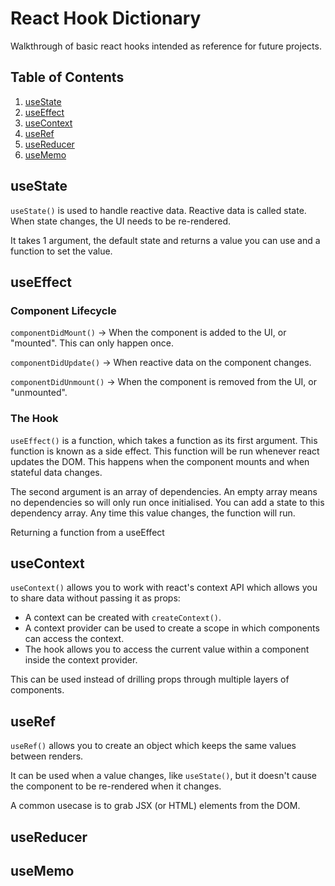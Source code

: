 # React Hook Dictionary

Walkthrough of basic react hooks intended as reference for future projects.


## Table of Contents
1. [useState](#useState)
2. [useEffect](#useEffect)
3. [useContext](#useContext)
4. [useRef](#useRef)
5. [useReducer](#useReducer)
6. [useMemo](#useMemo)

## useState

`useState()` is used to handle reactive data. Reactive data is called state. When state changes, the UI needs to be re-rendered. 

It takes 1 argument, the default state and returns a value you can use and a function to set the value. 

## useEffect

### Component Lifecycle

`componentDidMount()` -> When the component is added to the UI, or "mounted". This can only happen once. 

`componentDidUpdate()` -> When reactive data on the component changes. 

`componentDidUnmount()` -> When the component is removed from the UI, or "unmounted".

### The Hook

`useEffect()` is a function, which takes a function as its first argument. This function is known as a side effect. This function will be run whenever react updates the DOM. This happens when the component mounts and when stateful data changes.

The second argument is an array of dependencies. An empty array means no dependencies so will only run once initialised. You can add a state to this dependency array. Any time this value changes, the function will run. 

Returning a function from a useEffect

## useContext

`useContext()` allows you to work with react's context API which allows you to share data without passing it as props:

- A context can be created with `createContext()`.
- A context provider can be used to create a scope in which components can access the context. 
- The hook allows you to access the current value within a component inside the context provider. 

This can be used instead of drilling props through multiple layers of components. 

## useRef
`useRef()` allows you to create an object which keeps the same values between renders. 

It can be used when a value changes, like `useState()`, but it doesn't cause the component to be re-rendered when it changes. 

A common usecase is to grab JSX (or HTML) elements from the DOM. 
## useReducer

## useMemo
